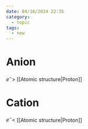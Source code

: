 ```yaml
---
date: 04/16/2024 22:35
category:
  - topic
tags:
  - new
---
```

# Anion
$e^- >$ [[Atomic structure|Proton]]
# Cation
$e^- <$  [[Atomic structure|Proton]]